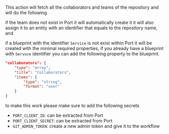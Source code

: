 This action will fetch all the collaborators and teams of the repository and will do the following 

if the team does not exist in Port it will automatically create it
it will also assign it to an entity with an identifier that equals to the repository name, and

if a blueprint with the identifier `Service` is not exist within Port it will be created with the minimal required properties, if you already have a blueprint with `Servuce` identifier you can add the following property to the blueprint.

```json showLineNumbers
"collaborators": {
    "type": "array",
    "title": "Collaborators",
    "items": {
        "type": "string",
        "format": "user"
    }
}
```

to make this work please make sure to add the following secrets

* `PORT_CLIENT_ID`: can be extracted from Port
* `PORT_CLIENT_SECRET`: can be extracted from Port
* `GIT_ADMIN_TOKEN`: create a new admin token and give it to the workflow